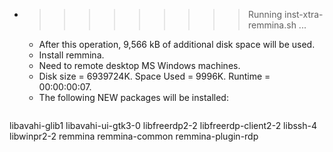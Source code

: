 * >>>>>>>>> Running inst-xtra-remmina.sh ...
  * After this operation, 9,566 kB of additional disk space will be used.
  * Install remmina.
  * Need to remote desktop MS Windows machines.
  * Disk size = 6939724K. Space Used = 9996K. Runtime = 00:00:00:07.
  * The following NEW packages will be installed:
  ```bash
libavahi-glib1 libavahi-ui-gtk3-0 libfreerdp2-2 libfreerdp-client2-2 libssh-4
libwinpr2-2 remmina remmina-common remmina-plugin-rdp
  ```
